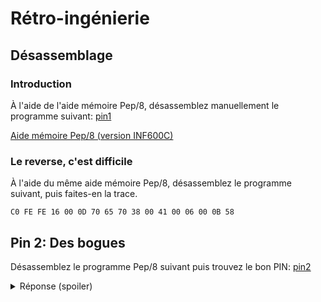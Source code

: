# Rétro-ingénierie

## Désassemblage

### Introduction

À l'aide de l'aide mémoire Pep/8, désassemblez manuellement le programme suivant: [pin1](bin/pin1.pepo)

[Aide mémoire Pep/8 (version INF600C)](https://info.uqam.ca/~privat/INF600C/aide-pep8.pdf)

### Le reverse, c'est difficile

À l'aide du même aide mémoire Pep/8, désassemblez le programme suivant, puis faites-en la trace.

```
C0 FE FE 16 00 0D 70 65 70 38 00 41 00 06 00 0B 58
```

## Pin 2: Des bogues

Désassemblez le programme Pep/8 suivant puis trouvez le bon PIN: [pin2](bin/pin2.pepo)

<details>
  <summary>Réponse (spoiler)</summary>
```
         STRO    pin,d       
         DECI    n,d
         LDA     1616,i      
         LDX     4,i         
         CALL    get_pin     
         CPA     n,d         
         BRNE    k           
         LDA     n,d         
         CALL    print
         STOP       
k:       STRO    err,d
         STOP                

get_pin: SUBSP   2,i         
         STA     0,s         
l:       CPX     0,i         
         BRLE    z           
         ASRA                
         ADDA    1,i         
         ADDA    0,s         
         STA     0,s         
         SUBX    1,i         
         BR      l           
z:       LDA     0,s         
         RET2                

print:   SUBSP   2,i         
         STRO    flag,d      
         DECO    0,s         
         CHARO   '}',i       
         CHARO   '\n',i
         RET2                
```
</details>

## PIN 3

Ignorez le PIN et obtenez le flag dans chacun des trois programmes suivants:

 - [pin3.pepo](bin/pin3.pepo)
 - [pin3](bin/pin3)
 - [pin3_64](bin/pin3_64)

## Aide gdb/peda

Exécuter

* `run args`: exécute depuis le début avec des arguments
* `start` (peda): exécute jusqu'au début du main
* `si`, `stepi`: exécute une instruction, entre dans les fonctions
* `ni`, `nexti`: exécute une instruction, n'entre pas dans les fonctions
* `finish`: exécute jusqu'à la fin de la fonction
* `nextcall` (peda): exécute jusqu'au prochain `call`
* `nextjmp` (peda): exécute jusqu'au prochain `jmp`
* `c`, `continue`: reprend l'exécution
* `b *adresse`: met un point d’arrêt

Divers

* entrée: refait la dernière commande
* `q`, `quit`: quitter
* `h cmd`, `help cmd`: affiche l'aide
* `peda`: affiche les commandes peda

Inspecter

* `p expr`: calcule et affiche une expression (en hexa par défaut)
* `p/d expr`: pareil mais en décimal (d'autres formats existent)
* `x adresse`: affiche le contenu d'une adresse
* `x/3db adresse`: affiche **3** **d**écimaux, chacun d'un octet (**b**yte) 
* `telescope adresse` (peda): affiche et déréférence 
* `pdisass foncton` (peda): désassemble une fonction
* `bt`, `backtrace`: affiche la pile d'appels

Modifier

* `set $reg = expr`: modifier la valeur d'un registre
* `goto adresse`: modifier le compteur ordinal
* `skipi` (peda): ignorer une instruction (ça fait des bonds)
* `return`: quitter de force une fonction sans l'exécuter
* `patch adress valeur` (peda): écrire une valeur en mémoire
